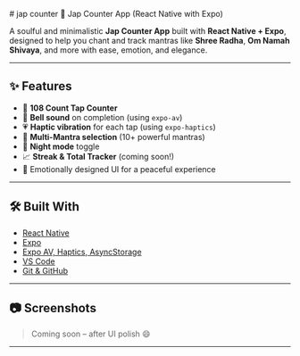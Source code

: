   ﻿# jap counter
 📿 Jap Counter App (React Native with Expo)

A soulful and minimalistic **Jap Counter App** built with **React Native + Expo**, designed to help you chant and track mantras like **Shree Radha**, **Om Namah Shivaya**, and more with ease, emotion, and elegance.

---

## ✨ Features

- 🔢 **108 Count Tap Counter**
- 🔔 **Bell sound** on completion (using `expo-av`)
- 💗 **Haptic vibration** for each tap (using `expo-haptics`)
- 📜 **Multi-Mantra selection** (10+ powerful mantras)
- 🌙 **Night mode** toggle
- 📈 **Streak & Total Tracker** (coming soon!)
- 🎨 Emotionally designed UI for a peaceful experience

---

## 🛠️ Built With

- [React Native](https://reactnative.dev/)
- [Expo](https://expo.dev/)
- [Expo AV, Haptics, AsyncStorage](https://docs.expo.dev/versions/latest/)
- [VS Code](https://code.visualstudio.com/)
- [Git & GitHub](https://github.com)

---

## 📷 Screenshots

> Coming soon – after UI polish 😄

---
